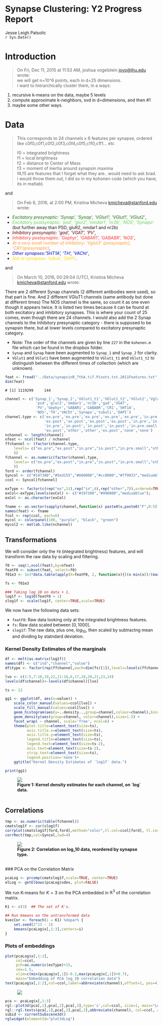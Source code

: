 # Synapse Clustering: Y2 Progress Report
Jesse Leigh Patsolic  
`r Sys.Date()`  




# Introduction

> On Fri, Dec 11, 2015 at 11:53 AM, joshua vogelstein <jovo@jhu.edu> wrote:  
> we will get n=10^6 points, each in d=25 dimensions.  
> i want to hierarchically cluster them, in a ways:  

1. recursive k-means on the data, maybe 5 levels
2. compute approximate k-neighbors, svd in d=dimensions, and then #1
3. maybe some other ways.

# Data
> This corresponds to 24 channels x 6 features per synapse, ordered like
> c0f0,c0f1,c0f2,c0f3,c0f4,c0f5,c1f0,c1f1... etc
>
>f0 = integrated brightness  
>f1 = local brightness  
>f2 = distance to Center of Mass  
>f3 = moment of inertia around synapsin maxima  
>f4,f5 are features that I forget what they are.. would need to ask brad.   
>i would throw them out, I did so in my kohonen code (which you have, its in matlab).

and

> On Feb 8, 2016, at 2:00 PM, Kristina Micheva <kmicheva@stanford.edu> wrote:

* <FONT COLOR=#197300>_Excitatory presynaptic: 'Synap', 'Synap', 'VGlut1', 'VGlut1', 'VGlut2'_</FONT>,
* <FONT COLOR=#5ed155>_Excitatory postsynaptic: 'psd', 'glur2', 'nmdar1', 'nr2b', 'NOS', 'Synapo'_</FONT> (but further away than PSD, gluR2, nmdar1 and nr2b)
* <FONT COLOR=#660000>_Inhibitory presynaptic: 'gad', 'VGAT', 'PV'_</FONT>,
* <FONT COLOR=#ff3333>_Inhibitory postsynaptic: 'Gephyr', 'GABAR1', 'GABABR', 'NOS'_</FONT>,
* <FONT COLOR=#ff9933>_At a very small number of inhibitory: 'Vglut3' (presynaptic), 'CR1'(presynaptic)_</FONT>,
* <FONT COLOR="mediumblue">_Other synapses:'5HT1A', 'TH', 'VACht'_</FONT>,
* <FONT COLOR="gold">_Not at synapses: 'tubuli', 'DAPI'_</FONT>.

and 

> On March 10, 2016, 00:29:04 (UTC), Kristina Micheva <kmicheva@stanford.edu> wrote:

There are 2 different Synap channels (2 different antibodies were
used), so that part is fine.
And 2 different VGluT1 channels (same antibody but done at different
times)
The NOS channel is the same, so count it as one even though it appears
twice. It is listed two times because it can be found at both excitatory
and inhibitory synapses. This is where your count of 25 comes, even
though there are 24 channels.
I would also add the 2 Synap channels to the Inhibitory presynaptic
category - there is supposed to be synapsin there, but at lower levels
compared to excitatory presynaptic category.

- Note:  The order of the channels are given by line `227` in the `kohenen.m` file which can be found in the dropbox folder. 
- `Synap` and `Synap` have been augmented to `Synap_1` and `Synap_2` for clarity. 
- `VGlut1` and `VGlut1` have been augmented to `VGlut1_t1` and `VGlut1_t2` to distinguish between the different times of collection (which are unknown).


```r
feat <- fread("../Data/synapsinR_7thA.tif.Pivots.txt.2011Features.txt",showProgress=FALSE)
dim(feat)
```

```
# [1] 1119299     144
```

```r
channel <- c('Synap_1','Synap_2','VGlut1_t1','VGlut1_t2','VGlut2','Vglut3',
              'psd','glur2','nmdar1','nr2b','gad','VGAT',
              'PV','Gephyr','GABAR1','GABABR','CR1','5HT1A',
              'NOS','TH','VACht','Synapo','tubuli','DAPI')
channel.type <- c('ex.pre','ex.pre','ex.pre','ex.pre','ex.pre','in.pre.small',
                  'ex.post','ex.post','ex.post','ex.post','in.pre','in.pre',
                  'in.pre','in.post','in.post','in.post','in.pre.small','other',
                  'ex.post','other','other','ex.post','none','none')
nchannel <- length(channel)
nfeat <- ncol(feat) / nchannel
ffchannel <- (factor(channel.type,
    levels= c("ex.pre","ex.post","in.pre","in.post","in.pre.small","other","none")
    ))
fchannel <- as.numeric(factor(channel.type,
    levels= c("ex.pre","ex.post","in.pre","in.post","in.pre.small","other","none")
    ))
ford <- order(fchannel)
Syncol <- c("#197300","#5ed155","#660000","#cc0000","#ff9933","mediumblue","gold")
ccol <- Syncol[fchannel]

exType <- factor(c(rep("ex",11),rep("in",6),rep("other",7)),ordered=TRUE)
exCol<-exType;levels(exCol) <- c("#197300","#990000","mediumblue");
exCol <- as.character(exCol)

fname <- as.vector(sapply(channel,function(x) paste0(x,paste0("F",0:5))))
names(feat) <- fname
fcol <- rep(ccol, each=6)
mycol <- colorpanel(100, "purple", "black", "green")
mycol2 <- matlab.like(nchannel)
```

## Transformations

We will consider only the `f0` (integrated brightness) features, and will transform the raw data by
scaling and filtering.



```r
f0 <- seq(1,ncol(feat),by=nfeat)
featF0 <- subset(feat, select=f0)
f01e3 <- 1e3*data.table(apply(X=featF0, 2, function(x){((x-min(x))/(max(x)-min(x)))}))

fs <- f01e3

### Taking log_10 on data + 1.
log1f <- log10(featF0 + 1)
slog1f <- scale(log1f, center=TRUE,scale=TRUE)
```

We now have the following data sets:

- `featF0`: Raw data looking only at the integrated brightness features.
- `fs`: Raw data scaled between $[0,1000]$.
- `slog1f`: The raw data, plus one, $log_{10}$, then scaled by
  subtractng mean and dividing by statndard deviation.

### Kernel Density Estimates of the marginals


```r
df <- melt(as.matrix(log1f))
names(df) <- c("ind","channel","value")
df$type <- factor(rep(ffchannel,each=dim(fs)[1]),levels=levels(ffchannel))

lvo <- c(1:5,7:10,19,22,11:16,6,17,18,20,21,23,24)
levels(df$channel)<-levels(df$channel)[lvo]

ts <- 22

gg1 <- ggplot(df, aes(x=value)) + 
    scale_color_manual(values=ccol[lvo]) +
    scale_fill_manual(values=ccol[lvo]) +
    geom_histogram(aes(y=..density..,group=channel,colour=channel),bins=100) +
    geom_density(aes(group=channel, color=channel),size=1.5) +
    facet_wrap( ~ channel, scale='free', ncol=6) +
    theme(plot.title=element_text(size=ts),
          axis.title.x=element_text(size=ts),
          axis.title.y=element_text(size=ts),
          legend.title=element_text(size=ts),
          legend.text=element_text(size=ts-2),
          axis.text=element_text(size=ts-2),
          strip.text=element_text(size=ts), 
          legend.position='none')+
    ggtitle("Kernel Density Estimates of `log1f` data.")

print(gg1)
```

<figure><img src="../Figures/Y2progress_figure/cc_kde1-1.png"><figcaption><b>Figure 1: Kernel density estimates for each channel, on `log` data.</b><br><br></figcaption></figure>



## Correlations


```r
tmp <- as.numeric(table(fchannel))
cmatslog1f <- cor(slog1f)
corrplot(cmatslog1f[ford,ford],method="color",tl.col=ccol[ford], tl.cex=0.8)
corrRect(tmp,col=Syncol,lwd=4)
```

<figure><img src="../Figures/Y2progress_figure/cc_corLog-1.png"><figcaption><b>Figure 2: Correlation on log_10  data, reordered by synapse type.</b><br><br></figcaption></figure>
### PCA on the Correlation Matrix


```r
pcaLog <- prcomp(cmatslog1f,scale=TRUE, center=TRUE)
elLog <- getElbows(pcaLog$sdev, plot=FALSE) 
```

We run K-means for $K=3$ on the PCA embedded in $\mathbb{R}^3$ of the correlation matrix.


```r
K1 <- c(3)  ## The set of K's.

## Run kmeans on the untransformed data
kvecCor <- foreach(i = K1) %dopar% {
    set.seed(2^13 - 1)
    kmeans(pcaLog$x[,1:3],centers=i)
}
```
### Plots of embeddings


```r
plot(pcaLog$x[,1:2],
     col=ccol,
     pch=as.numeric(exType)+15,
     cex=1.5,
     xlim=c(min(pcaLog$x[,1])-0.2,max(pcaLog$x[,1])+0.7),
     main="Embedding of PCA log_10 correlation data")
text(pcaLog$x[,1:2],col=ccol,label=abbreviate(channel),offset=1, pos=4)
```

<figure><img src="../Figures/Y2progress_figure/cc_2dEmb-1.png"><figcaption></figcaption></figure>


```r
pca <- pcaLog$x[,1:3]
rgl::plot3d(pca[,1],pca[,2],pca[,3],type='s',col=ccol, size=1, main="Log")
rgl::rgl.texts(pca[,1],pca[,2],pca[,3],abbreviate(channel), col=ccol, adj=c(0,1.5))
subid <- currentSubscene3d()
rglwidget(elementId="plot3dLog")
```

<!--html_preserve--><div id="plot3dLog" style="width:908px;height:908px;" class="rglWebGL html-widget"></div>
<script type="application/json" data-for="plot3dLog">{"x":{"material":{"color":["#197300","#197300","#197300","#197300","#197300","#FF9933","#5ED155","#5ED155","#5ED155","#5ED155","#660000","#660000","#660000","#CC0000","#CC0000","#CC0000","#FF9933","#0000CD","#5ED155","#0000CD","#0000CD","#5ED155","#FFD700","#FFD700"],"alpha":1,"lit":true,"ambient":"#000000","specular":"#FFFFFF","emission":"#000000","shininess":50,"smooth":true,"front":"filled","back":"filled","size":3,"lwd":1,"fog":true,"point_antialias":false,"line_antialias":false,"texture":null,"textype":"rgb","texmipmap":false,"texminfilter":"linear","texmagfilter":"linear","texenvmap":false,"depth_mask":true,"depth_test":"less"},"rootSubscene":1,"objects":{"28":{"id":28,"type":"spheres","material":{"fog":false},"vertices":[[-3.39182114601135,-2.27109670639038,0.656724393367767],[-1.69754791259766,-2.60349535942078,1.42130172252655],[-4.48793411254883,-0.202551424503326,0.430361151695251],[-4.34017896652222,-1.3648989200592,-0.716880619525909],[-1.56729328632355,-0.196844756603241,-1.09952795505524],[1.92431938648224,2.06457686424255,0.984056532382965],[-3.91787767410278,-1.1330019235611,-0.827346503734589],[-2.95746397972107,-0.112002536654472,-0.792052030563354],[-1.17620873451233,1.37282967567444,0.593183636665344],[-1.73187613487244,1.81524384021759,1.68998348712921],[4.88882446289062,-1.91025424003601,0.75267618894577],[4.36339855194092,-2.17829585075378,1.0740954875946],[3.48899865150452,-1.25020337104797,0.628915965557098],[3.07091498374939,-1.27674269676208,-0.270633071660995],[1.89284253120422,-1.18715167045593,-0.369651913642883],[-2.99234485626221,0.794857203960419,1.36505258083344],[1.79005563259125,1.64624738693237,-0.802343845367432],[1.16247415542603,-0.350813806056976,1.74415242671967],[0.0992156937718391,2.54106569290161,1.81841206550598],[0.812258958816528,0.800241649150848,-1.30901741981506],[1.43625056743622,1.84220731258392,-2.33946537971497],[-0.110030122101307,2.50411367416382,-1.58317124843597],[1.30361700057983,-1.54668581485748,-3.51740455627441],[2.13740587234497,2.20265579223633,0.46857887506485]],"colors":[[0.0980392172932625,0.450980395078659,0,1],[0.0980392172932625,0.450980395078659,0,1],[0.0980392172932625,0.450980395078659,0,1],[0.0980392172932625,0.450980395078659,0,1],[0.0980392172932625,0.450980395078659,0,1],[1,0.600000023841858,0.200000002980232,1],[0.368627458810806,0.819607853889465,0.333333343267441,1],[0.368627458810806,0.819607853889465,0.333333343267441,1],[0.368627458810806,0.819607853889465,0.333333343267441,1],[0.368627458810806,0.819607853889465,0.333333343267441,1],[0.400000005960464,0,0,1],[0.400000005960464,0,0,1],[0.400000005960464,0,0,1],[0.800000011920929,0,0,1],[0.800000011920929,0,0,1],[0.800000011920929,0,0,1],[1,0.600000023841858,0.200000002980232,1],[0,0,0.803921580314636,1],[0.368627458810806,0.819607853889465,0.333333343267441,1],[0,0,0.803921580314636,1],[0,0,0.803921580314636,1],[0.368627458810806,0.819607853889465,0.333333343267441,1],[1,0.843137264251709,0,1],[1,0.843137264251709,0,1]],"radii":[[0.115012496709824]],"centers":[[-3.39182114601135,-2.27109670639038,0.656724393367767],[-1.69754791259766,-2.60349535942078,1.42130172252655],[-4.48793411254883,-0.202551424503326,0.430361151695251],[-4.34017896652222,-1.3648989200592,-0.716880619525909],[-1.56729328632355,-0.196844756603241,-1.09952795505524],[1.92431938648224,2.06457686424255,0.984056532382965],[-3.91787767410278,-1.1330019235611,-0.827346503734589],[-2.95746397972107,-0.112002536654472,-0.792052030563354],[-1.17620873451233,1.37282967567444,0.593183636665344],[-1.73187613487244,1.81524384021759,1.68998348712921],[4.88882446289062,-1.91025424003601,0.75267618894577],[4.36339855194092,-2.17829585075378,1.0740954875946],[3.48899865150452,-1.25020337104797,0.628915965557098],[3.07091498374939,-1.27674269676208,-0.270633071660995],[1.89284253120422,-1.18715167045593,-0.369651913642883],[-2.99234485626221,0.794857203960419,1.36505258083344],[1.79005563259125,1.64624738693237,-0.802343845367432],[1.16247415542603,-0.350813806056976,1.74415242671967],[0.0992156937718391,2.54106569290161,1.81841206550598],[0.812258958816528,0.800241649150848,-1.30901741981506],[1.43625056743622,1.84220731258392,-2.33946537971497],[-0.110030122101307,2.50411367416382,-1.58317124843597],[1.30361700057983,-1.54668581485748,-3.51740455627441],[2.13740587234497,2.20265579223633,0.46857887506485]],"ignoreExtent":false,"flags":3},"30":{"id":30,"type":"text","material":{"lit":false,"fog":false},"vertices":[[0.200445175170898,3.52787828445435,2.84191060066223]],"colors":[[0,0,0,1]],"texts":[["Log"]],"cex":[[1]],"adj":[[0.5,0.5]],"centers":[[0.200445175170898,3.52787828445435,2.84191060066223]],"family":[["sans"]],"font":[[1]],"ignoreExtent":true,"flags":40},"31":{"id":31,"type":"text","material":{"lit":false,"fog":false},"vertices":[[0.200445175170898,-3.59030795097351,-4.54090309143066]],"colors":[[0,0,0,1]],"texts":[["pca[, 1]"]],"cex":[[1]],"adj":[[0.5,0.5]],"centers":[[0.200445175170898,-3.59030795097351,-4.54090309143066]],"family":[["sans"]],"font":[[1]],"ignoreExtent":true,"flags":40},"32":{"id":32,"type":"text","material":{"lit":false,"fog":false},"vertices":[[-6.28655242919922,-0.0312148332595825,-4.54090309143066]],"colors":[[0,0,0,1]],"texts":[["pca[, 2]"]],"cex":[[1]],"adj":[[0.5,0.5]],"centers":[[-6.28655242919922,-0.0312148332595825,-4.54090309143066]],"family":[["sans"]],"font":[[1]],"ignoreExtent":true,"flags":40},"33":{"id":33,"type":"text","material":{"lit":false,"fog":false},"vertices":[[-6.28655242919922,-3.59030795097351,-0.849496304988861]],"colors":[[0,0,0,1]],"texts":[["pca[, 3]"]],"cex":[[1]],"adj":[[0.5,0.5]],"centers":[[-6.28655242919922,-3.59030795097351,-0.849496304988861]],"family":[["sans"]],"font":[[1]],"ignoreExtent":true,"flags":40},"34":{"id":34,"type":"text","material":{"lit":false},"vertices":[[-3.39182114601135,-2.27109670639038,0.656724393367767],[-1.69754791259766,-2.60349535942078,1.42130172252655],[-4.48793411254883,-0.202551424503326,0.430361151695251],[-4.34017896652222,-1.3648989200592,-0.716880619525909],[-1.56729328632355,-0.196844756603241,-1.09952795505524],[1.92431938648224,2.06457686424255,0.984056532382965],[-3.91787767410278,-1.1330019235611,-0.827346503734589],[-2.95746397972107,-0.112002536654472,-0.792052030563354],[-1.17620873451233,1.37282967567444,0.593183636665344],[-1.73187613487244,1.81524384021759,1.68998348712921],[4.88882446289062,-1.91025424003601,0.75267618894577],[4.36339855194092,-2.17829585075378,1.0740954875946],[3.48899865150452,-1.25020337104797,0.628915965557098],[3.07091498374939,-1.27674269676208,-0.270633071660995],[1.89284253120422,-1.18715167045593,-0.369651913642883],[-2.99234485626221,0.794857203960419,1.36505258083344],[1.79005563259125,1.64624738693237,-0.802343845367432],[1.16247415542603,-0.350813806056976,1.74415242671967],[0.0992156937718391,2.54106569290161,1.81841206550598],[0.812258958816528,0.800241649150848,-1.30901741981506],[1.43625056743622,1.84220731258392,-2.33946537971497],[-0.110030122101307,2.50411367416382,-1.58317124843597],[1.30361700057983,-1.54668581485748,-3.51740455627441],[2.13740587234497,2.20265579223633,0.46857887506485]],"colors":[[0.0980392172932625,0.450980395078659,0,1],[0.0980392172932625,0.450980395078659,0,1],[0.0980392172932625,0.450980395078659,0,1],[0.0980392172932625,0.450980395078659,0,1],[0.0980392172932625,0.450980395078659,0,1],[1,0.600000023841858,0.200000002980232,1],[0.368627458810806,0.819607853889465,0.333333343267441,1],[0.368627458810806,0.819607853889465,0.333333343267441,1],[0.368627458810806,0.819607853889465,0.333333343267441,1],[0.368627458810806,0.819607853889465,0.333333343267441,1],[0.400000005960464,0,0,1],[0.400000005960464,0,0,1],[0.400000005960464,0,0,1],[0.800000011920929,0,0,1],[0.800000011920929,0,0,1],[0.800000011920929,0,0,1],[1,0.600000023841858,0.200000002980232,1],[0,0,0.803921580314636,1],[0.368627458810806,0.819607853889465,0.333333343267441,1],[0,0,0.803921580314636,1],[0,0,0.803921580314636,1],[0.368627458810806,0.819607853889465,0.333333343267441,1],[1,0.843137264251709,0,1],[1,0.843137264251709,0,1]],"texts":[["Sy_1"],["Sy_2"],["VG1_1"],["VG1_2"],["VGl2"],["Vgl3"],["psd"],["glr2"],["nmd1"],["nr2b"],["gad"],["VGAT"],["PV"],["Gphy"],["GABAR"],["GABAB"],["CR1"],["5HT1"],["NOS"],["TH"],["VACh"],["Synp"],["tubl"],["DAPI"]],"cex":[[1]],"adj":[[0,1.5]],"centers":[[-3.39182114601135,-2.27109670639038,0.656724393367767],[-1.69754791259766,-2.60349535942078,1.42130172252655],[-4.48793411254883,-0.202551424503326,0.430361151695251],[-4.34017896652222,-1.3648989200592,-0.716880619525909],[-1.56729328632355,-0.196844756603241,-1.09952795505524],[1.92431938648224,2.06457686424255,0.984056532382965],[-3.91787767410278,-1.1330019235611,-0.827346503734589],[-2.95746397972107,-0.112002536654472,-0.792052030563354],[-1.17620873451233,1.37282967567444,0.593183636665344],[-1.73187613487244,1.81524384021759,1.68998348712921],[4.88882446289062,-1.91025424003601,0.75267618894577],[4.36339855194092,-2.17829585075378,1.0740954875946],[3.48899865150452,-1.25020337104797,0.628915965557098],[3.07091498374939,-1.27674269676208,-0.270633071660995],[1.89284253120422,-1.18715167045593,-0.369651913642883],[-2.99234485626221,0.794857203960419,1.36505258083344],[1.79005563259125,1.64624738693237,-0.802343845367432],[1.16247415542603,-0.350813806056976,1.74415242671967],[0.0992156937718391,2.54106569290161,1.81841206550598],[0.812258958816528,0.800241649150848,-1.30901741981506],[1.43625056743622,1.84220731258392,-2.33946537971497],[-0.110030122101307,2.50411367416382,-1.58317124843597],[1.30361700057983,-1.54668581485748,-3.51740455627441],[2.13740587234497,2.20265579223633,0.46857887506485]],"family":[["sans"]],"font":[[1]],"ignoreExtent":false,"flags":40},"5":{"id":5,"type":"light","vertices":[[0,0,1]],"colors":[[1,1,1,1],[1,1,1,1],[1,1,1,1]],"viewpoint":true,"finite":false},"6":{"id":6,"type":"background","colors":[[1,1,1,1]],"centers":[[0,0,0]],"sphere":false,"fogtype":"none"},"29":{"id":29,"type":"bboxdeco","material":{"color":"#000000","front":"lines","back":"lines","fog":false},"vertices":[[-4,null,null],[-2,null,null],[0,null,null],[2,null,null],[4,null,null],[null,-2,null],[null,-1,null],[null,0,null],[null,1,null],[null,2,null],[null,null,-3],[null,null,-2],[null,null,-1],[null,null,0],[null,null,1]],"colors":[[0,0,0,1]],"draw_front":true,"newIds":[42,43,44,45,46,47,48]},"1":{"id":1,"type":"subscene","par3d":{"antialias":8,"FOV":30,"ignoreExtent":false,"listeners":1,"mouseMode":{"left":"trackball","right":"zoom","middle":"fov","wheel":"pull"},"observer":[0,0,30.2227153778076],"modelMatrix":[[0.7359419465065,0,0,-0.147516012191772],[0,0.458774924278259,1.21529352664948,1.04670774936676],[0,-1.26047372817993,0.442330688238144,-29.886302947998],[0,0,0,1]],"projMatrix":[[3.73205065727234,0,0,0],[0,3.73205065727234,0,0],[0,0,-3.86370348930359,-108.949394226074],[0,0,-1,0]],"skipRedraw":false,"userMatrix":[[1,0,0,0],[0,0.342020143325668,0.939692620785909,0],[0,-0.939692620785909,0.342020143325668,0],[0,0,0,1]],"scale":[0.7359419465065,1.34136807918549,1.29328835010529],"viewport":{"x":0,"y":0,"width":1,"height":1},"zoom":1,"bbox":[-4.64421319961548,5.04510354995728,-2.68923807144165,2.62680840492249,-3.60633492469788,1.90734231472015],"windowRect":[0,45,256,301],"family":"sans","font":1,"cex":1,"useFreeType":true,"fontname":"/Users/JLP/R_libs/rgl/fonts/FreeSans.ttf","maxClipPlanes":6},"embeddings":{"viewport":"replace","projection":"replace","model":"replace"},"objects":[6,29,28,30,31,32,33,34,5,42,43,44,45,46,47,48],"subscenes":[],"flags":1195},"42":{"id":42,"type":"lines","material":{"lit":false,"front":"lines","back":"lines"},"vertices":[[-4,-2.76897883415222,-3.689040184021],[4,-2.76897883415222,-3.689040184021],[-4,-2.76897883415222,-3.689040184021],[-4,-2.90586686134338,-3.83101725578308],[-2,-2.76897883415222,-3.689040184021],[-2,-2.90586686134338,-3.83101725578308],[0,-2.76897883415222,-3.689040184021],[0,-2.90586686134338,-3.83101725578308],[2,-2.76897883415222,-3.689040184021],[2,-2.90586686134338,-3.83101725578308],[4,-2.76897883415222,-3.689040184021],[4,-2.90586686134338,-3.83101725578308]],"colors":[[0,0,0,1]],"centers":[[0,-2.76897883415222,-3.689040184021],[-4,-2.8374228477478,-3.76002883911133],[-2,-2.8374228477478,-3.76002883911133],[0,-2.8374228477478,-3.76002883911133],[2,-2.8374228477478,-3.76002883911133],[4,-2.8374228477478,-3.76002883911133]],"ignoreExtent":true,"origId":29,"flags":128},"43":{"id":43,"type":"text","material":{"lit":false,"front":"lines","back":"lines"},"vertices":[[-4,-3.17964339256287,-4.11497163772583],[-2,-3.17964339256287,-4.11497163772583],[0,-3.17964339256287,-4.11497163772583],[2,-3.17964339256287,-4.11497163772583],[4,-3.17964339256287,-4.11497163772583]],"colors":[[0,0,0,1]],"texts":[["-4"],["-2"],["0"],["2"],["4"]],"cex":[[1]],"adj":[[0.5,0.5]],"centers":[[-4,-3.17964339256287,-4.11497163772583],[-2,-3.17964339256287,-4.11497163772583],[0,-3.17964339256287,-4.11497163772583],[2,-3.17964339256287,-4.11497163772583],[4,-3.17964339256287,-4.11497163772583]],"family":[["sans"]],"font":[[1]],"ignoreExtent":true,"origId":29,"flags":40},"44":{"id":44,"type":"lines","material":{"lit":false,"front":"lines","back":"lines"},"vertices":[[-4.78955316543579,-2,-3.689040184021],[-4.78955316543579,2,-3.689040184021],[-4.78955316543579,-2,-3.689040184021],[-5.03905296325684,-2,-3.83101725578308],[-4.78955316543579,-1,-3.689040184021],[-5.03905296325684,-1,-3.83101725578308],[-4.78955316543579,0,-3.689040184021],[-5.03905296325684,0,-3.83101725578308],[-4.78955316543579,1,-3.689040184021],[-5.03905296325684,1,-3.83101725578308],[-4.78955316543579,2,-3.689040184021],[-5.03905296325684,2,-3.83101725578308]],"colors":[[0,0,0,1]],"centers":[[-4.78955316543579,0,-3.689040184021],[-4.91430282592773,-2,-3.76002883911133],[-4.91430282592773,-1,-3.76002883911133],[-4.91430282592773,0,-3.76002883911133],[-4.91430282592773,1,-3.76002883911133],[-4.91430282592773,2,-3.76002883911133]],"ignoreExtent":true,"origId":29,"flags":128},"45":{"id":45,"type":"text","material":{"lit":false,"front":"lines","back":"lines"},"vertices":[[-5.53805255889893,-2,-4.11497163772583],[-5.53805255889893,-1,-4.11497163772583],[-5.53805255889893,0,-4.11497163772583],[-5.53805255889893,1,-4.11497163772583],[-5.53805255889893,2,-4.11497163772583]],"colors":[[0,0,0,1]],"texts":[["-2"],["-1"],["0"],["1"],["2"]],"cex":[[1]],"adj":[[0.5,0.5]],"centers":[[-5.53805255889893,-2,-4.11497163772583],[-5.53805255889893,-1,-4.11497163772583],[-5.53805255889893,0,-4.11497163772583],[-5.53805255889893,1,-4.11497163772583],[-5.53805255889893,2,-4.11497163772583]],"family":[["sans"]],"font":[[1]],"ignoreExtent":true,"origId":29,"flags":40},"46":{"id":46,"type":"lines","material":{"lit":false,"front":"lines","back":"lines"},"vertices":[[-4.78955316543579,-2.76897883415222,-3],[-4.78955316543579,-2.76897883415222,1],[-4.78955316543579,-2.76897883415222,-3],[-5.03905296325684,-2.90586686134338,-3],[-4.78955316543579,-2.76897883415222,-2],[-5.03905296325684,-2.90586686134338,-2],[-4.78955316543579,-2.76897883415222,-1],[-5.03905296325684,-2.90586686134338,-1],[-4.78955316543579,-2.76897883415222,0],[-5.03905296325684,-2.90586686134338,0],[-4.78955316543579,-2.76897883415222,1],[-5.03905296325684,-2.90586686134338,1]],"colors":[[0,0,0,1]],"centers":[[-4.78955316543579,-2.76897883415222,-1],[-4.91430282592773,-2.8374228477478,-3],[-4.91430282592773,-2.8374228477478,-2],[-4.91430282592773,-2.8374228477478,-1],[-4.91430282592773,-2.8374228477478,0],[-4.91430282592773,-2.8374228477478,1]],"ignoreExtent":true,"origId":29,"flags":128},"47":{"id":47,"type":"text","material":{"lit":false,"front":"lines","back":"lines"},"vertices":[[-5.53805255889893,-3.17964339256287,-3],[-5.53805255889893,-3.17964339256287,-2],[-5.53805255889893,-3.17964339256287,-1],[-5.53805255889893,-3.17964339256287,0],[-5.53805255889893,-3.17964339256287,1]],"colors":[[0,0,0,1]],"texts":[["-3"],["-2"],["-1"],["0"],["1"]],"cex":[[1]],"adj":[[0.5,0.5]],"centers":[[-5.53805255889893,-3.17964339256287,-3],[-5.53805255889893,-3.17964339256287,-2],[-5.53805255889893,-3.17964339256287,-1],[-5.53805255889893,-3.17964339256287,0],[-5.53805255889893,-3.17964339256287,1]],"family":[["sans"]],"font":[[1]],"ignoreExtent":true,"origId":29,"flags":40},"48":{"id":48,"type":"lines","material":{"lit":false,"front":"lines","back":"lines"},"vertices":[[-4.78955316543579,-2.76897883415222,-3.689040184021],[-4.78955316543579,2.70654916763306,-3.689040184021],[-4.78955316543579,-2.76897883415222,1.99004745483398],[-4.78955316543579,2.70654916763306,1.99004745483398],[-4.78955316543579,-2.76897883415222,-3.689040184021],[-4.78955316543579,-2.76897883415222,1.99004745483398],[-4.78955316543579,2.70654916763306,-3.689040184021],[-4.78955316543579,2.70654916763306,1.99004745483398],[-4.78955316543579,-2.76897883415222,-3.689040184021],[5.19044351577759,-2.76897883415222,-3.689040184021],[-4.78955316543579,-2.76897883415222,1.99004745483398],[5.19044351577759,-2.76897883415222,1.99004745483398],[-4.78955316543579,2.70654916763306,-3.689040184021],[5.19044351577759,2.70654916763306,-3.689040184021],[-4.78955316543579,2.70654916763306,1.99004745483398],[5.19044351577759,2.70654916763306,1.99004745483398],[5.19044351577759,-2.76897883415222,-3.689040184021],[5.19044351577759,2.70654916763306,-3.689040184021],[5.19044351577759,-2.76897883415222,1.99004745483398],[5.19044351577759,2.70654916763306,1.99004745483398],[5.19044351577759,-2.76897883415222,-3.689040184021],[5.19044351577759,-2.76897883415222,1.99004745483398],[5.19044351577759,2.70654916763306,-3.689040184021],[5.19044351577759,2.70654916763306,1.99004745483398]],"colors":[[0,0,0,1]],"centers":[[-4.78955316543579,-0.0312148332595825,-3.689040184021],[-4.78955316543579,-0.0312148332595825,1.99004745483398],[-4.78955316543579,-2.76897883415222,-0.849496364593506],[-4.78955316543579,2.70654916763306,-0.849496364593506],[0.200445175170898,-2.76897883415222,-3.689040184021],[0.200445175170898,-2.76897883415222,1.99004745483398],[0.200445175170898,2.70654916763306,-3.689040184021],[0.200445175170898,2.70654916763306,1.99004745483398],[5.19044351577759,-0.0312148332595825,-3.689040184021],[5.19044351577759,-0.0312148332595825,1.99004745483398],[5.19044351577759,-2.76897883415222,-0.849496364593506],[5.19044351577759,2.70654916763306,-0.849496364593506]],"ignoreExtent":true,"origId":29,"flags":128}},"width":257,"height":257,"sphereVerts":{"material":[],"it":[[0,6,7,19,4,8,6,22,2,7,8,25,7,6,8,26,0,7,9,27,2,10,7,24,5,9,10,32,9,7,10,33,0,11,6,18,3,12,11,37,4,6,12,39,6,11,12,40,0,9,11,34,5,13,9,31,3,11,13,44,11,9,13,45,1,14,15,47,2,8,14,49,4,15,8,21,15,14,8,52,1,16,14,46,5,10,16,55,2,14,10,29,14,16,10,57,1,15,17,58,4,12,15,51,3,17,12,36,17,15,12,62,1,17,16,53,3,13,17,61,5,16,13,42,16,17,13,65],[18,20,19,18,21,23,22,21,24,26,25,24,20,23,26,20,19,28,27,19,29,30,24,29,31,33,32,31,28,30,33,28,34,35,18,34,36,38,37,36,22,40,39,22,35,38,40,35,27,41,34,27,42,43,31,42,37,45,44,37,41,43,45,41,46,48,47,46,25,50,49,25,51,52,21,51,48,50,52,48,53,54,46,53,32,56,55,32,49,57,29,49,54,56,57,54,47,59,58,47,39,60,51,39,61,62,36,61,59,60,62,59,58,63,53,58,44,64,61,44,55,65,42,55,63,64,65,63],[19,18,20,20,22,21,23,23,25,24,26,26,26,20,23,23,27,19,28,28,24,29,30,30,32,31,33,33,33,28,30,30,18,34,35,35,37,36,38,38,39,22,40,40,40,35,38,38,34,27,41,41,31,42,43,43,44,37,45,45,45,41,43,43,47,46,48,48,49,25,50,50,21,51,52,52,52,48,50,50,46,53,54,54,55,32,56,56,29,49,57,57,57,54,56,56,58,47,59,59,51,39,60,60,36,61,62,62,62,59,60,60,53,58,63,63,61,44,64,64,42,55,65,65,65,63,64,64]],"vb":[[-1,1,0,0,0,0,-0.707106781186548,-0.707106781186548,0,-0.707106781186548,0,-0.707106781186548,0,0,0.707106781186548,0.707106781186548,0.707106781186548,0.707106781186548,-0.934997526317783,-0.934997526317783,-0.770440042047682,0,-0.354654234120539,-0.450789386304495,-0.354654234120539,0,-0.450789386304495,-0.934997526317783,-0.770440042047682,0,-0.450789386304495,-0.354654234120539,0,-0.450789386304495,-0.934997526317783,-0.770440042047682,0,-0.354654234120539,-0.450789386304495,0,-0.450789386304495,-0.770440042047682,0,-0.450789386304495,0,-0.450789386304495,0.934997526317783,0.934997526317783,0.770440042047682,0.354654234120539,0.450789386304495,0.354654234120539,0.450789386304495,0.934997526317783,0.770440042047682,0.354654234120539,0.450789386304495,0.450789386304495,0.934997526317783,0.770440042047682,0.450789386304495,0.354654234120539,0.450789386304495,0.770440042047682,0.450789386304495,0.450789386304495],[0,0,-1,1,0,0,0,-0.707106781186548,-0.707106781186548,0,-0.707106781186548,0.707106781186548,0.707106781186548,0.707106781186548,-0.707106781186548,0,0,0.707106781186548,0,-0.354654234120539,-0.450789386304495,-0.354654234120539,0,-0.450789386304495,-0.934997526317783,-0.934997526317783,-0.770440042047682,0,-0.450789386304495,-0.934997526317783,-0.770440042047682,0,-0.354654234120539,-0.450789386304495,0.354654234120539,0.450789386304495,0.934997526317783,0.934997526317783,0.770440042047682,0.354654234120539,0.450789386304495,0.450789386304495,0.354654234120539,0.450789386304495,0.934997526317783,0.770440042047682,-0.354654234120539,0,-0.450789386304495,-0.934997526317783,-0.770440042047682,0,-0.450789386304495,0,-0.450789386304495,0,-0.450789386304495,-0.770440042047682,0.354654234120539,0.450789386304495,0.450789386304495,0.934997526317783,0.770440042047682,0.450789386304495,0.770440042047682,0.450789386304495],[0,0,0,0,-1,1,-0.707106781186548,0,-0.707106781186548,0.707106781186548,0.707106781186548,0,-0.707106781186548,0.707106781186548,0,-0.707106781186548,0.707106781186548,0,-0.354654234120539,0,-0.450789386304495,-0.934997526317783,-0.934997526317783,-0.770440042047682,0,-0.354654234120539,-0.450789386304495,0.354654234120539,0.450789386304495,0.354654234120539,0.450789386304495,0.934997526317783,0.934997526317783,0.770440042047682,0,-0.450789386304495,-0.354654234120539,0,-0.450789386304495,-0.934997526317783,-0.770440042047682,0.450789386304495,0.934997526317783,0.770440042047682,0.354654234120539,0.450789386304495,0,-0.354654234120539,-0.450789386304495,0,-0.450789386304495,-0.934997526317783,-0.770440042047682,0.354654234120539,0.450789386304495,0.934997526317783,0.770440042047682,0.450789386304495,0,-0.450789386304495,-0.770440042047682,0,-0.450789386304495,0.450789386304495,0.450789386304495,0.770440042047682]],"primitivetype":"triangle"}},"evals":[],"jsHooks":[]}</script><!--/html_preserve-->

## K-Means Level 1

Next we run K-means with $K=3$.

** <FONT COLOR=#ff3333> Note that a seed is being set for the random initialization of K-means. </FONT> **


```r
K2 <- c(2)  ## The set of K's.

## Run kmeans on the untransformed data
kvecslog1f <- foreach(i = K2) %dopar% {
    set.seed(2^13 - 1)
    kmeans(slog1f,centers=i)
}
```


### Heat maps: scaled data.

For the following we manualy choose 2 clusters.


```r
## Formatting data for heatmap
aggslog1f <- aggregate(slog1f,by=list(lab=kvecslog1f[[1]]$cluster),FUN=mean)
aggslog1f <- as.matrix(aggslog1f[,-1])
rownames(aggslog1f) <- clusterFraction(kvecslog1f[[1]])

ford <- order(fchannel)
```




```r
heatmap.2(as.matrix(aggslog1f[,ford]),dendrogram='row',Colv=NA,trace="none", col=mycol,colCol=ccol[ford],cexRow=0.8, keysize=1.25,symkey=FALSE,symbreaks=FALSE,scale="none", srtCol=90,main="Heatmap of `slog1f` data.") 
```

```
#  [1] "#197300"    "#197300"    "#197300"    "#197300"    "#197300"   
#  [6] "#5ed155"    "#5ed155"    "#5ed155"    "#5ed155"    "#5ed155"   
# [11] "#5ed155"    "#660000"    "#660000"    "#660000"    "#cc0000"   
# [16] "#cc0000"    "#cc0000"    "#ff9933"    "#ff9933"    "mediumblue"
# [21] "mediumblue" "mediumblue" "gold"       "gold"
```

<figure><img src="../Figures/Y2progress_figure/cc_km2-heatmapSorted-1.png"><figcaption><b>Figure 3: Heatmap of the cluster means vs channels. Rows and columns are rearranged according to synapse type.</b><br><br></figcaption></figure>

Percentage of data within cluster is presented on the right side of the heatmap.


# Exploring pair-wise relationships with `GABABR`


```r
### Sampling to reduce size
set.seed(2^13 - 2)
s1 <- sample(dim(slog1f)[1],2.5e5)
dlog1f <- data.table(log1f[s1,])

## re-formatting data for use in lattice 
dlog1f2 <- data.table(stack(dlog1f, select=-GABABRF0))[,.(values)]
dlog1f2$GABABR <- dlog1f$GABABRF0

### Adding relationship factor variables
nd <- paste0("GABABR","~",abbreviate(channel[-16]))

dlog1f2$ind <- factor(rep(nd,each=dim(dlog1f)[1]), ordered=TRUE,levels=nd)
head(dlog1f2$ind)
```

```
# [1] GABABR~Sy_1 GABABR~Sy_1 GABABR~Sy_1 GABABR~Sy_1 GABABR~Sy_1 GABABR~Sy_1
# 23 Levels: GABABR~Sy_1 < GABABR~Sy_2 < GABABR~VG1_1 < ... < GABABR~DAPI
```

```r
names(dlog1f2) <- c("x","y","g")

rg1 <- xyplot(y ~ x | g, data=dlog1f2,
       as.table=TRUE,
       colramp=BTC,
       pch='.',
       scales = list(y = list(relation = "free"),x = list(relation = "free")),
       panel=function(x,y,...){
           panel.hexbinplot(x,y,...)
           panel.loess(x,y,col='red', lwd=2,...)
        }
       )
```

<figure><img src="../Figures/Y2progress_figure/rg1-1.png"><figcaption><b>Figure 4: Lattice plot of pairwise regressions involving `GABABR`</b><br><br></figcaption></figure>


# ARI


Here we consider the channel types to be the "ground truth" and computer
the Adjusted Rand Index of between that and the output from k-means.


## Approximate permutation test.

```r
levels(ffchannel) <- c(rep("ex", 2), rep("in", 2), rep("other", 3))
levels(ffchannel)
```

```
# [1] "ex"    "in"    "other"
```

```r
truth <- as.numeric(ffchannel)
```






Makeing a data.table of the permutation data for ggplot.

```r
DT <- data.table(avd(pcaLog, elLog[2], truth),key='Embedding_Dimension') 

DT <- DT[,phat := sum(permARI>=ari)/length(permARI),by=Embedding_Dimension]

ua <- DT[,unique(ari),by=Embedding_Dimension]
arid <- data.frame(Embedding_Dimension=as.numeric(ua$Emb),
                   ARI=ua$V1,
                   phat=DT[,unique(phat),by=Embedding_Dimension]$V1)
```



```r
gg3 <- ggplot(data=DT,aes(x=permARI, y=..density..,color=Embedding_Dimension,label=phat)) + 
        #geom_histogram(binwidth=3.49*sd(DT$permARI)*length(DT$permARI)^(-1/3)) +
        geom_histogram(bins=25)+
        geom_vline(aes(xintercept=ari),colour='darkred',size=1.2)+
        #geom_text(aes(x=(ari-ari/2),y=7))+
        facet_wrap(~Embedding_Dimension+phat,scale='free',labeller=label_both)
print(gg3)
```

<figure><img src="../Figures/Y2progress_figure/cc-gg3-1.png"><figcaption><b>Figure 5: ARI Permutation Tests</b><br><br></figcaption></figure>


```r
gg5 <- ggplot(data=arid,aes(x=Embedding_Dimension,y=ARI,label=phat)) + 
        geom_line(size=1.5,colour='salmon') + geom_point(size=3) +
            geom_text(hjust='right',vjust='top',nudge_x=0.5,nudge_y=0.01,size=5)+
            theme(axis.text=element_text(size=18),
                  title=element_text(size=16)) + 
            ggtitle("ARI vs. DIM with estimated p-values")
print(gg5)
```

<figure><img src="../Figures/Y2progress_figure/pvals-1.png"><figcaption></figcaption></figure>




<footer>
<p> [Back to top][Introduction]</p>
</footer>
